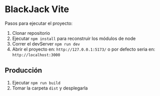 # BlackJack Vite

Pasos para ejecutar el proyecto:
 1. Clonar repositorio
 2. Ejecutar ```npm install``` para reconstruir los módulos de node
 3. Correr el devServer ```npm run dev```
 4. Abrir el proyecto en: ```http://127.0.0.1:5173/``` o por defecto seria en: ```http://localhost:3000```

 ## Producción

 1. Ejecutar ```npm run build```
 2. Tomar la carpeta ```dist``` y desplegarla